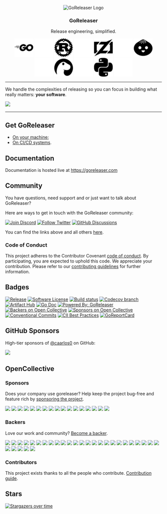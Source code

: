 <p align="center">
  <img alt="GoReleaser Logo" src="https://avatars2.githubusercontent.com/u/24697112?v=3&s=200" height="200" />
  <h3 align="center">GoReleaser</h3>
  <p align="center">Release engineering, simplified.</p>
  <p align="center">
    <img alt="Go" src="./www/docs/static/go-light.svg#gh-light-mode-only" height="60" width="60" />
    <img alt="Go" src="./www/docs/static/go-dark.svg#gh-dark-mode-only" height="60" width="60" />
    <img alt="Rust" src="./www/docs/static/rust-light.svg#gh-light-mode-only" height="60" width="60" />
    <img alt="Rust" src="./www/docs/static/rust-dark.svg#gh-dark-mode-only" height="60" width="60" />
    <img alt="Zig" src="./www/docs/static/zig-light.svg#gh-light-mode-only" height="60" width="60" />
    <img alt="Zig" src="./www/docs/static/zig-dark.svg#gh-dark-mode-only" height="60" width="60" />
    <img alt="Bun" src="./www/docs/static/bun-light.svg#gh-light-mode-only" height="60" width="60" />
    <img alt="Bun" src="./www/docs/static/bun-dark.svg#gh-dark-mode-only" height="60" width="60" />
    <img alt="Deno" src="./www/docs/static/deno-light.svg#gh-light-mode-only" height="60" width="60" />
    <img alt="Deno" src="./www/docs/static/deno-dark.svg#gh-dark-mode-only" height="60" width="60" />
    <img alt="Python" src="./www/docs/static/python-light.svg#gh-light-mode-only" height="60" width="60" />
    <img alt="Python" src="./www/docs/static/python-dark.svg#gh-dark-mode-only" height="60" width="60" />
  </p>
</p>

---

We handle the complexities of releasing so you can focus in building what really
matters: **your software**.

![](https://goreleaser.com/static/goreleaser.png)

---

## Get GoReleaser

- [On your machine](https://goreleaser.com/install/);
- [On CI/CD systems](https://goreleaser.com/ci/).

## Documentation

Documentation is hosted live at https://goreleaser.com

## Community

You have questions, need support and or just want to talk about GoReleaser?

Here are ways to get in touch with the GoReleaser community:

[![Join Discord](https://img.shields.io/badge/Join_our_Discord_server-5865F2?style=for-the-badge&logo=discord&logoColor=white)](https://discord.gg/RGEBtg8vQ6)
[![Follow Twitter](https://img.shields.io/badge/follow_on_twitter-1DA1F2?style=for-the-badge&logo=twitter&logoColor=white)](https://twitter.com/goreleaser)
[![GitHub Discussions](https://img.shields.io/badge/GITHUB_DISCUSSION-181717?style=for-the-badge&logo=github&logoColor=white)](https://github.com/goreleaser/goreleaser/discussions)

You can find the links above and all others [here](https://goreleaser.com/links/).

### Code of Conduct

This project adheres to the Contributor Covenant [code of conduct](https://github.com/goreleaser/.github/blob/main/CODE_OF_CONDUCT.md).
By participating, you are expected to uphold this code.
We appreciate your contribution.
Please refer to our [contributing guidelines](CONTRIBUTING.md) for further information.

## Badges

[![Release](https://img.shields.io/github/release/goreleaser/goreleaser.svg?style=for-the-badge)](https://github.com/goreleaser/goreleaser/releases/latest)
[![Software License](https://img.shields.io/badge/license-MIT-brightgreen.svg?style=for-the-badge)](/LICENSE.md)
[![Build status](https://img.shields.io/github/actions/workflow/status/goreleaser/goreleaser/build.yml?style=for-the-badge&branch=main)](https://github.com/goreleaser/goreleaser/actions?workflow=build)
[![Codecov branch](https://img.shields.io/codecov/c/github/goreleaser/goreleaser/main.svg?style=for-the-badge)](https://codecov.io/gh/goreleaser/goreleaser)
[![Artifact Hub](https://img.shields.io/endpoint?url=https://artifacthub.io/badge/repository/goreleaser&style=for-the-badge)](https://artifacthub.io/packages/search?repo=goreleaser)
[![Go Doc](https://img.shields.io/badge/godoc-reference-blue.svg?style=for-the-badge)](http://godoc.org/github.com/goreleaser/goreleaser)
[![Powered By: GoReleaser](https://img.shields.io/badge/powered%20by-goreleaser-green.svg?style=for-the-badge)](https://github.com/goreleaser)
[![Backers on Open Collective](https://opencollective.com/goreleaser/backers/badge.svg?style=for-the-badge)](https://opencollective.com/goreleaser/backers/)
[![Sponsors on Open Collective](https://opencollective.com/goreleaser/sponsors/badge.svg?style=for-the-badge)](https://opencollective.com/goreleaser/sponsors/)
[![Conventional Commits](https://img.shields.io/badge/Conventional%20Commits-1.0.0-yellow.svg?style=for-the-badge)](https://conventionalcommits.org)
[![CII Best Practices](https://img.shields.io/cii/summary/5420?label=openssf%20best%20practices&style=for-the-badge)](https://bestpractices.coreinfrastructure.org/projects/5420)
[![GoReportCard](https://goreportcard.com/badge/github.com/goreleaser/goreleaser?style=for-the-badge)](https://goreportcard.com/report/github.com/goreleaser/goreleaser)

## GitHub Sponsors

High-tier sponsors of [@caarlos0](https://github.com/sponsors/caarlos0/) on GitHub:

<a href="https://smallstep.com" target="_blank"><img width="200" src="https://github.com/goreleaser/goreleaser/assets/245435/05ade839-6652-474a-af90-da3ea67dde24"></a>

## OpenCollective

### Sponsors

Does your company use goreleaser? Help keep the project bug-free and feature rich by [sponsoring the project](https://opencollective.com/goreleaser#sponsor).

<a href="https://opencollective.com/goreleaser/sponsors/0/website" rel="nofollow sponsored" target="_blank"><img src="https://opencollective.com/goreleaser/sponsors/0/avatar"></a>
<a href="https://opencollective.com/goreleaser/sponsors/1/website" rel="nofollow sponsored" target="_blank"><img src="https://opencollective.com/goreleaser/sponsors/1/avatar"></a>
<a href="https://opencollective.com/goreleaser/sponsors/2/website" rel="nofollow sponsored" target="_blank"><img src="https://opencollective.com/goreleaser/sponsors/2/avatar"></a>
<a href="https://opencollective.com/goreleaser/sponsors/3/website" rel="nofollow sponsored" target="_blank"><img src="https://opencollective.com/goreleaser/sponsors/3/avatar"></a>
<a href="https://opencollective.com/goreleaser/sponsors/4/website" rel="nofollow sponsored" target="_blank"><img src="https://opencollective.com/goreleaser/sponsors/4/avatar"></a>
<a href="https://opencollective.com/goreleaser/sponsors/5/website" rel="nofollow sponsored" target="_blank"><img src="https://opencollective.com/goreleaser/sponsors/5/avatar"></a>
<a href="https://opencollective.com/goreleaser/sponsors/6/website" rel="nofollow sponsored" target="_blank"><img src="https://opencollective.com/goreleaser/sponsors/6/avatar"></a>
<a href="https://opencollective.com/goreleaser/sponsors/7/website" rel="nofollow sponsored" target="_blank"><img src="https://opencollective.com/goreleaser/sponsors/7/avatar"></a>
<a href="https://opencollective.com/goreleaser/sponsors/8/website" rel="nofollow sponsored" target="_blank"><img src="https://opencollective.com/goreleaser/sponsors/8/avatar"></a>
<a href="https://opencollective.com/goreleaser/sponsors/9/website" rel="nofollow sponsored" target="_blank"><img src="https://opencollective.com/goreleaser/sponsors/9/avatar"></a>
<a href="https://opencollective.com/goreleaser/sponsors/10/website" rel="nofollow sponsored" target="_blank"><img src="https://opencollective.com/goreleaser/sponsors/10/avatar"></a>
<a href="https://opencollective.com/goreleaser/sponsors/11/website" rel="nofollow sponsored" target="_blank"><img src="https://opencollective.com/goreleaser/sponsors/11/avatar"></a>
<a href="https://opencollective.com/goreleaser/sponsors/12/website" rel="nofollow sponsored" target="_blank"><img src="https://opencollective.com/goreleaser/sponsors/12/avatar"></a>
<a href="https://opencollective.com/goreleaser/sponsors/13/website" rel="nofollow sponsored" target="_blank"><img src="https://opencollective.com/goreleaser/sponsors/13/avatar"></a>
<a href="https://opencollective.com/goreleaser/sponsors/14/website" rel="nofollow sponsored" target="_blank"><img src="https://opencollective.com/goreleaser/sponsors/14/avatar"></a>
<a href="https://opencollective.com/goreleaser/sponsors/15/website" rel="nofollow sponsored" target="_blank"><img src="https://opencollective.com/goreleaser/sponsors/15/avatar"></a>
<a href="https://opencollective.com/goreleaser/sponsors/16/website" rel="nofollow sponsored" target="_blank"><img src="https://opencollective.com/goreleaser/sponsors/16/avatar"></a>

### Backers

Love our work and community? [Become a backer](https://opencollective.com/goreleaser).

<a href="https://opencollective.com/goreleaser/backers/0/website" rel="nofollow sponsored" target="_blank"><img src="https://opencollective.com/goreleaser/backers/0/avatar"></a>
<a href="https://opencollective.com/goreleaser/backers/1/website" rel="nofollow sponsored" target="_blank"><img src="https://opencollective.com/goreleaser/backers/1/avatar"></a>
<a href="https://opencollective.com/goreleaser/backers/2/website" rel="nofollow sponsored" target="_blank"><img src="https://opencollective.com/goreleaser/backers/2/avatar"></a>
<a href="https://opencollective.com/goreleaser/backers/3/website" rel="nofollow sponsored" target="_blank"><img src="https://opencollective.com/goreleaser/backers/3/avatar"></a>
<a href="https://opencollective.com/goreleaser/backers/4/website" rel="nofollow sponsored" target="_blank"><img src="https://opencollective.com/goreleaser/backers/4/avatar"></a>
<a href="https://opencollective.com/goreleaser/backers/5/website" rel="nofollow sponsored" target="_blank"><img src="https://opencollective.com/goreleaser/backers/5/avatar"></a>
<a href="https://opencollective.com/goreleaser/backers/6/website" rel="nofollow sponsored" target="_blank"><img src="https://opencollective.com/goreleaser/backers/6/avatar"></a>
<a href="https://opencollective.com/goreleaser/backers/7/website" rel="nofollow sponsored" target="_blank"><img src="https://opencollective.com/goreleaser/backers/7/avatar"></a>
<a href="https://opencollective.com/goreleaser/backers/8/website" rel="nofollow sponsored" target="_blank"><img src="https://opencollective.com/goreleaser/backers/8/avatar"></a>
<a href="https://opencollective.com/goreleaser/backers/9/website" rel="nofollow sponsored" target="_blank"><img src="https://opencollective.com/goreleaser/backers/9/avatar"></a>
<a href="https://opencollective.com/goreleaser/backers/10/website" rel="nofollow sponsored" target="_blank"><img src="https://opencollective.com/goreleaser/backers/10/avatar"></a>
<a href="https://opencollective.com/goreleaser/backers/11/website" rel="nofollow sponsored" target="_blank"><img src="https://opencollective.com/goreleaser/backers/11/avatar"></a>
<a href="https://opencollective.com/goreleaser/backers/12/website" rel="nofollow sponsored" target="_blank"><img src="https://opencollective.com/goreleaser/backers/12/avatar"></a>
<a href="https://opencollective.com/goreleaser/backers/13/website" rel="nofollow sponsored" target="_blank"><img src="https://opencollective.com/goreleaser/backers/13/avatar"></a>
<a href="https://opencollective.com/goreleaser/backers/14/website" rel="nofollow sponsored" target="_blank"><img src="https://opencollective.com/goreleaser/backers/14/avatar"></a>
<a href="https://opencollective.com/goreleaser/backers/15/website" rel="nofollow sponsored" target="_blank"><img src="https://opencollective.com/goreleaser/backers/15/avatar"></a>
<a href="https://opencollective.com/goreleaser/backers/16/website" rel="nofollow sponsored" target="_blank"><img src="https://opencollective.com/goreleaser/backers/16/avatar"></a>
<a href="https://opencollective.com/goreleaser/backers/17/website" rel="nofollow sponsored" target="_blank"><img src="https://opencollective.com/goreleaser/backers/17/avatar"></a>
<a href="https://opencollective.com/goreleaser/backers/18/website" rel="nofollow sponsored" target="_blank"><img src="https://opencollective.com/goreleaser/backers/18/avatar"></a>
<a href="https://opencollective.com/goreleaser/backers/19/website" rel="nofollow sponsored" target="_blank"><img src="https://opencollective.com/goreleaser/backers/19/avatar"></a>
<a href="https://opencollective.com/goreleaser/backers/20/website" rel="nofollow sponsored" target="_blank"><img src="https://opencollective.com/goreleaser/backers/20/avatar"></a>
<a href="https://opencollective.com/goreleaser/backers/21/website" rel="nofollow sponsored" target="_blank"><img src="https://opencollective.com/goreleaser/backers/21/avatar"></a>
<a href="https://opencollective.com/goreleaser/backers/22/website" rel="nofollow sponsored" target="_blank"><img src="https://opencollective.com/goreleaser/backers/22/avatar"></a>
<a href="https://opencollective.com/goreleaser/backers/23/website" rel="nofollow sponsored" target="_blank"><img src="https://opencollective.com/goreleaser/backers/23/avatar"></a>
<a href="https://opencollective.com/goreleaser/backers/24/website" rel="nofollow sponsored" target="_blank"><img src="https://opencollective.com/goreleaser/backers/24/avatar"></a>
<a href="https://opencollective.com/goreleaser/backers/25/website" rel="nofollow sponsored" target="_blank"><img src="https://opencollective.com/goreleaser/backers/25/avatar"></a>
<a href="https://opencollective.com/goreleaser/backers/26/website" rel="nofollow sponsored" target="_blank"><img src="https://opencollective.com/goreleaser/backers/26/avatar"></a>
<a href="https://opencollective.com/goreleaser/backers/27/website" rel="nofollow sponsored" target="_blank"><img src="https://opencollective.com/goreleaser/backers/27/avatar"></a>
<a href="https://opencollective.com/goreleaser/backers/28/website" rel="nofollow sponsored" target="_blank"><img src="https://opencollective.com/goreleaser/backers/28/avatar"></a>
<a href="https://opencollective.com/goreleaser/backers/29/website" rel="nofollow sponsored" target="_blank"><img src="https://opencollective.com/goreleaser/backers/29/avatar"></a>

### Contributors

This project exists thanks to all the people who contribute.
[Contribution guide](CONTRIBUTING.md).

## Stars

[![Stargazers over time](https://starchart.cc/goreleaser/goreleaser.svg?variant=adaptive)](https://starchart.cc/goreleaser/goreleaser)
